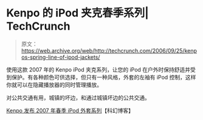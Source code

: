 # Kenpo 的 iPod 夹克春季系列| TechCrunch

> 原文：<https://web.archive.org/web/http://techcrunch.com/2006/09/25/kenpos-spring-line-of-ipod-jackets/>

使用这款 2007 年的 Kenpo iPod 夹克系列，让您的 iPod 在户外时保持舒适并受到保护。有各种颜色可供选择，但只有一种风格，外套的左袖有 iPod 控制，这样你就可以在隐藏播放器的同时管理播放。

对公共交通有用，城镇的坏边，和通过城镇坏边的公共交通。

[Kenpo 发布 2007 年春季 iPod 外套系列](https://web.archive.org/web/20160206071808/http://blog.scifi.com/tech/archives/2006/09/25/kenpo_unveils_s.html)【科幻博客】